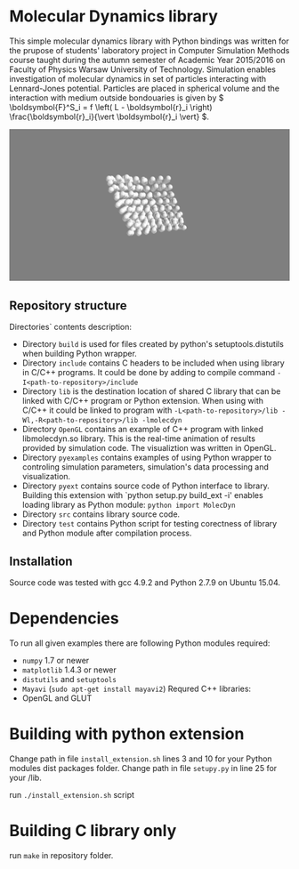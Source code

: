 # Molecular Dynamics library
This simple molecular dynamics library with Python bindings was written for the prupose of students' laboratory project in Computer Simulation Methods course taught during the autumn semester of Academic Year 2015/2016 on Faculty of Physics Warsaw University of Technology.
Simulation enables investigation of molecular dynamics in set of particles interacting with Lennard-Jones potential. Particles are placed in spherical volume and the interaction with medium outside bondouaries is given by $ \boldsymbol{F}^S_i = f \left( L - \boldsymbol{r}_i \right) \frac{\boldsymbol{r}_i}{\vert \boldsymbol{r}_i \vert} $.

![Molecular Dynamics in Mayavi](https://github.com/KKobuszewski/kms-project1/blob/master/mayavi_screenshot.png)

## Repository structure
Directories` contents description:
- Directory `build` is used for files created by python's setuptools.distutils when building Python wrapper.
- Directory `include` contains C headers to be included when using library in C/C++ programs. It could be done by adding to compile command `-I<path-to-repository>/include`
- Directory `lib` is the destination location of shared C library that can be linked with C/C++ program or Python extension. When using with C/C++ it could be linked to program with `-L<path-to-repository>/lib -Wl,-R<path-to-repository>/lib -lmolecdyn`
- Directory `OpenGL` contains an example of C++ program with linked libmolecdyn.so library. This is the real-time animation of results provided by simulation code. The visualiztion was written in OpenGL.
- Directory `pyexamples` contains examples of using Python wrapper to controling simulation parameters, simulation's data processing and visualization.
- Directory `pyext` contains source code of Python interface to library. Building this extension with `python setup.py build_ext -i' enables loading library as Python module: ```python import MolecDyn```
- Directory `src` contains library source code.
- Directory `test` contains Python script for testing corectness of library and Python module after compilation process.

## Installation

Source code was tested with gcc 4.9.2 and Python 2.7.9 on Ubuntu 15.04.

# Dependencies
To run all given examples there are following Python modules required:
- `numpy` 1.7 or newer
- `matplotlib` 1.4.3 or newer
- `distutils` and `setuptools`
- `Mayavi` (`sudo apt-get install mayavi2`)
Requred C++ libraries:
- OpenGL and GLUT

# Building with python extension

Change path in file `install_extension.sh` lines 3 and 10 for your Python modules dist packages folder.
Change path in file `setupy.py` in line 25 for your <path-to-repository>/lib.

run `./install_extension.sh` script


# Building C library only

run `make` in repository folder.

